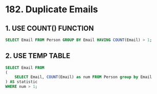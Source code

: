 # 182. Duplicate Emails

## 1. USE COUNT\(\) FUNCTION

```sql
SELECT Email FROM Person GROUP BY Email HAVING COUNT(Email) > 1;
```

## 2. USE TEMP TABLE

```sql
SELECT Email FROM
(
    SELECT Email, COUNT(Email) as num FROM Person group by Email
) AS statistic
WHERE num > 1;
```



